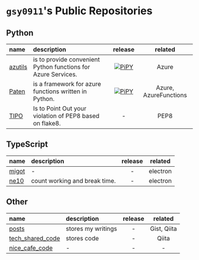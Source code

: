 # `gsy0911`'s Public Repositories

## Python

| name | description | release | related |
|:---|:---|:---:|:---:|
| [azutils](https://github.com/gsy0911/azutils) | is to provide convenient Python functions for Azure Services. | [![PiPY](https://img.shields.io/pypi/v/azutils.svg)](https://pypi.org/project/azutils/) | Azure |
| [Paten](https://github.com/gsy0911/paten) | is a framework for azure functions written in Python. | [![PiPY](https://img.shields.io/pypi/v/paten.svg)](https://pypi.org/project/paten/) | Azure, AzureFunctions |
| [TIPO](https://github.com/gsy0911/tipo) | Is to Point Out your violation of PEP8 based on flake8. | - | PEP8 |

## TypeScript

| name | description | release | related |
|:---|:---|:---:|:---:|
| [migot](https://github.com/gsy0911/migot) | - | - | electron |
| [ne10](https://github.com/gsy0911/ne10) | count working and break time. | - | electron |


## Other

| name | description | release | related |
|:---|:---|:---:|:---:|
| [posts](https://github.com/gsy0911/posts) | stores my writings | - | Gist, Qiita |
| [tech_shared_code](https://github.com/gsy0911/tech_shared_code) | stores code | - | Qiita |
| [nice_cafe_code](https://github.com/gsy0911/nice_cafe_code) | - | - | - |
